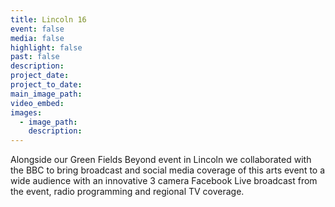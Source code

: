 ```yaml
---
title: Lincoln 16
event: false
media: false
highlight: false
past: false
description:
project_date:
project_to_date:
main_image_path:
video_embed:
images:
  - image_path:
    description:
---
```



Alongside our Green Fields Beyond event in Lincoln we collaborated with the BBC to bring broadcast and social media coverage of this arts event to a wide audience with an innovative 3 camera Facebook Live broadcast from the event, radio programming and regional TV coverage.